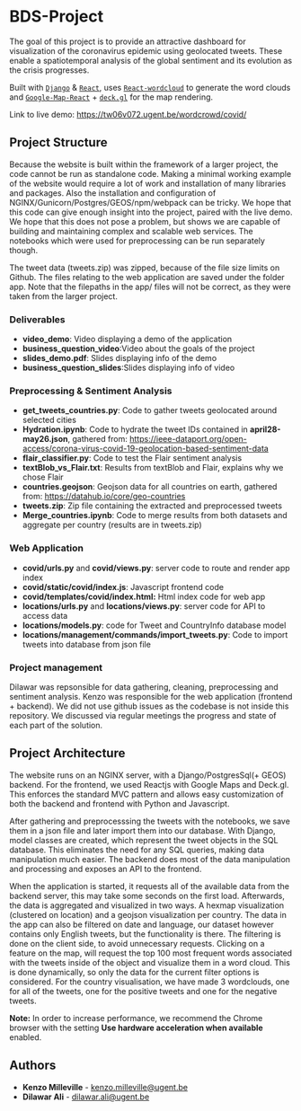 # BDS-Project

The goal of this project is to provide an attractive dashboard for visualization of the coronavirus epidemic using geolocated tweets. These enable a spatiotemporal analysis of the global sentiment and its evolution as the crisis progresses.

Built with [`Django`](https://www.djangoproject.com/) & [`React`](https://reactjs.org/), 
uses [`React-wordcloud`](https://github.com/chrisrzhou/react-wordcloud) to generate the word clouds 
and [`Google-Map-React`](https://github.com/google-map-react/google-map-react) + [`deck.gl`](https://deck.gl/#/) for the map rendering.

Link to live demo: https://tw06v072.ugent.be/wordcrowd/covid/

## Project Structure

Because the website is built within the framework of a larger project, the code cannot be run as standalone code. Making a minimal working example of the website would require a lot of work and installation of many libraries and packages. Also the installation and configuration of NGINX/Gunicorn/Postgres/GEOS/npm/webpack can be tricky. We hope that this code can give enough insight into the project, paired with the live demo. We hope that this does not pose a problem, but shows we are capable of building and maintaining complex and scalable web services. The notebooks which were used for preprocessing can be run separately though.

The tweet data (tweets.zip) was zipped, because of the file size limits on Github. The files relating to the web application are saved under the folder app. Note that the filepaths in the app/ files will not be correct, as they were taken from the larger project. 

### Deliverables

- **video_demo**: Video displaying a demo of the application
- **business_question_video**:Video about the goals of the project
- **slides_demo.pdf**: Slides displaying info of the demo
- **business_question_slides**:Slides displaying info of video

### Preprocessing & Sentiment Analysis
- **get_tweets_countries.py**: Code to gather tweets geolocated around selected cities
- **Hydration.ipynb**: Code to hydrate the tweet IDs contained in **april28-may26.json**, gathered from: https://ieee-dataport.org/open-access/corona-virus-covid-19-geolocation-based-sentiment-data
- **flair_classifier.py**: Code to test the Flair sentiment analysis
- **textBlob_vs_Flair.txt**: Results from textBlob and Flair, explains why we chose Flair
- **countries.geojson**: Geojson data for all countries on earth, gathered from: https://datahub.io/core/geo-countries
- **tweets.zip**: Zip file containing the extracted and preprocessed tweets
- **Merge_countries.ipynb**: Code to merge results from both datasets and aggregate per country (results are in tweets.zip)

### Web Application

- **covid/urls.py** and **covid/views.py**: server code to route and render app index
- **covid/static/covid/index.js**: Javascript frontend code
- **covid/templates/covid/index.html:** Html index code for web app
- **locations/urls.py** and **locations/views.py**: server code for API to access data
- **locations/models.py**: code for Tweet and CountryInfo database model
- **locations/management/commands/import_tweets.py**: Code to import tweets into database from json file

### Project management

Dilawar was repsonsible for data gathering, cleaning, preprocessing and sentiment analysis. Kenzo was responsible for the web application (frontend + backend). We did not use github issues as the codebase is not inside this repository. We discussed via regular meetings the progress and state of each part of the solution.

## Project Architecture

The website runs on an NGINX server, with a Django/PostgresSql(+ GEOS) backend. For the frontend, we used Reactjs with Google Maps and Deck.gl. This enforces the standard MVC pattern and allows easy customization of both the backend and frontend with Python and Javascript.

After gathering and preprocesssing the tweets with the notebooks, we save them in a json file and later import them into our database. With Django, model classes are created, which represent the tweet objects in the SQL database. This eliminates the need for any SQL queries, making data manipulation much easier. The backend does most of the data manipulation and processing and exposes an API to the frontend.

When the application is started, it requests all of the available data from the backend server, this may take some seconds on the first load. Afterwards, the data is aggregated and visualized in two ways. A hexmap visualization (clustered on location) and a geojson visualization per country. The data in the app can also be filtered on date and language, our dataset however contains only English tweets, but the functionality is there. The filtering is done on the client side, to avoid unnecessary requests. Clicking on a feature on the map, will request the top 100 most frequent words associated with the tweets inside of the object and visualize them in a word cloud. This is done dynamically, so only the data for the current filter options is considered. For the country visualisation, we have made 3 wordclouds, one for all of the tweets, one for the positive tweets and one for the negative tweets.

**Note:** In order to increase performance, we recommend the Chrome browser with the setting **Use hardware acceleration when available** enabled.

## Authors
- **Kenzo Milleville** - kenzo.milleville@ugent.be
- **Dilawar Ali** - dilawar.ali@ugent.be

